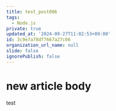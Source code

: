 ```yaml
---
title: test_post006
tags:
  - Node.js
private: true
updated_at: '2024-09-27T11:02:53+09:00'
id: 3c9e7a78df7667a27c66
organization_url_name: null
slide: false
ignorePublish: false
---
```

# new article body
test
